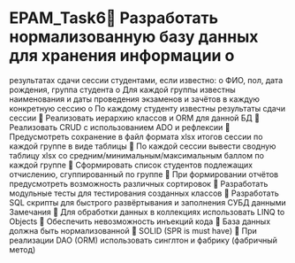 # EPAM_Task6 Разработать нормализованную базу данных для хранения информации о
результатах сдачи сессии студентами, если известно:
o ФИО, пол, дата рождения, группа студента
o Для каждой группы известны наименования и даты проведения
экзаменов и зачётов в каждую конкретную сессию
o По каждому студенту известны результаты сдачи сессии
 Реализовать иерархию классов и ORM для данной БД
 Реализовать CRUD с использованием ADO и рефлексии
 Предусмотреть сохранение в файл формата xlsx итогов сессии по каждой
группе в виде таблицы
 По каждой сессии вывести сводную таблицу xlsx со
средним/минимальным/максимальным баллом по каждой группе
 Сформировать список студентов подлежащих отчислению,
сгуппированный по группе
 При формировании отчётов предусмотреть возможность различных
сортировок
 Разработать модульные тесты для тестирования созданных классов
 Разработать SQL скрипты для быстрого развёртывания и заполнения СУБД
данными
Замечания
 Для обработки данных в коллекциях использовать LINQ to Objects
 Обеспечить невозможность инъекций кода
 База данных должна быть нормализованной
 SOLID (SPR is must have)
 При реализации DAO (ORM) использовать синглтон и фабрику (фабричный
метод)
